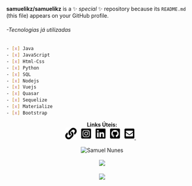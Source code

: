

**samuelikz/samuelikz** is a ✨ _special_ ✨ repository because its `README.md` (this file) appears on your GitHub profile.

<!-- Here are some ideas to get you started:

- 🔭 I’m currently working on ...
- 🌱 I’m currently learning ...
- 👯 I’m looking to collaborate on ...
- 🤔 I’m looking for help with ...
- 💬 Ask me about ...
- 📫 How to reach me: ...
- 😄 Pronouns: ...
- ⚡ Fun fact: ...


[![Linkedin Badge](https://img.shields.io/badge/-LinkedIn-blue?style=flat-square&logo=Linkedin&logoColor=white&link=https://www.linkedin.com/in/samuel-nunes-057899133/)](https://www.linkedin.com/in/samuel-nunes-057899133/) [![Site lbesson.bitbucket.org](https://img.shields.io/website?down_color=green&down_message=Online&style=flat-square&up_color=green&up_message=Samuel%20Nunes&url=https%3A%2F%2Fhttps%3A%2F%2Fimg.shields.io%2Fwebsite%3Fdown_color%3Dred%26down_message%3DOnline%26style%3Dflat-square%26up_color%3Dgreen%26up_message%3DSamuel%2520Nunes%26url%3Dsamuelikz.samuelikz.com.br)](https://samuelikz.samuelikz.com.br)
-->
###### -Tecnologias já utilizadas
 
```sh
- [x] Java
- [x] JavaScript
- [x] Html-Css
- [x] Python
- [x] SQL
- [x] Nodejs
- [x] Vuejs
- [x] Quasar
- [x] Sequelize
- [x] Materialize
- [x] Bootstrap
```
<!--
- [ ] Outros

### console.log
- Favoritos
- [x] Java
- [x] JavaScript
- [x] Html-Css
- [x] Python
- [x] Nodejs
- [x] Nodejs
- [ ] ![capa github](https://github.com/samuelikz/samuelikz/blob/master/assets/img/bg.png)


 -->

<p align="center">
    <b>Links Úteis:</b><br>
    <a href="https://samuelikz.com.br/"><img height="30" src="https://github.com/samuelikz/samuelikz/blob/master/assets/img/icons/link-solid.svg"></a>&nbsp;&nbsp;
    <a href="https://instagram.com/samuelikz"><img height="30" src="https://github.com/samuelikz/samuelikz/blob/master/assets/img/icons/instagram-square-brands.svg"></a>&nbsp;&nbsp;
    <a href="https://www.linkedin.com/in/samuel-nunes-057899133/"><img height="30" src="https://github.com/samuelikz/samuelikz/blob/master/assets/img/icons/linkedin-brands.svg"></a>&nbsp;&nbsp;
    <a href="https://github.com/samuelikz"><img height="30" src="https://github.com/samuelikz/samuelikz/blob/master/assets/img/icons/github-square-brands.svg"></a>&nbsp;&nbsp;
    <a href="mailto:samuel.nds@outlook.com"><img height="30" src="https://github.com/samuelikz/samuelikz/blob/master/assets/img/icons/envelope-square-solid.svg">
    </a>&nbsp;&nbsp;
 <br><br>
    <a align="center"> <img src="https://komarev.com/ghpvc/?username=samuelikz" alt="Samuel Nunes" /> </a>
    <br><br>
    <img width="410px" src="https://github-readme-stats.vercel.app/api?username=samuelikz&show_icons=true&theme=dark"/>
    <br><br>
    <img width="410px" src="https://github-readme-stats.vercel.app/api/top-langs/?username=samuelikz&hide=html&layout=compact&theme=dark" />
</p>

